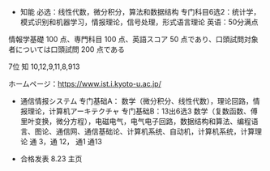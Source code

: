 + 知能
必选：线性代数，微分积分，算法和数据结构
专门科目6选2：统计学，模式识别和机器学习，情报理论，信号处理，形式语言理论
英语：50分满点

情報学基礎 100 点、専門科目 100 点、英語スコア 50 点であり、口頭試問対象者については口頭試問 200 点である

7位  知 10,12,9,11,8,913

ホームページ：https://www.ist.i.kyoto-u.ac.jp/

+ 通信情报システム
专门基础A： 数学（微分积分、线性代数），理论回路，情报理论，计算机アーキテクチャ
专门基础B：13出6选3
数学（复数函数、傅里叶变换，微分方程），电磁电气，电气电子回路，数据结构和算法、编程语言、图论、通信网、通信基础论、计算机系统、自动机，计算机系统，计算理论
通 3，通 12， 通1 通13

+ 合格发表
8.23 主页

